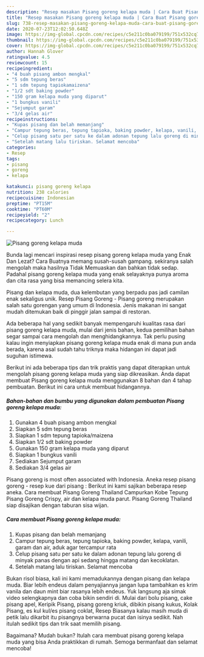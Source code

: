 ```yaml
---
description: "Resep masakan Pisang goreng kelapa muda | Cara Buat Pisang goreng kelapa muda Yang Lezat"
title: "Resep masakan Pisang goreng kelapa muda | Cara Buat Pisang goreng kelapa muda Yang Lezat"
slug: 738-resep-masakan-pisang-goreng-kelapa-muda-cara-buat-pisang-goreng-kelapa-muda-yang-lezat
date: 2020-07-23T12:02:50.648Z
image: https://img-global.cpcdn.com/recipes/c5e211c0ba079199/751x532cq70/pisang-goreng-kelapa-muda-foto-resep-utama.jpg
thumbnail: https://img-global.cpcdn.com/recipes/c5e211c0ba079199/751x532cq70/pisang-goreng-kelapa-muda-foto-resep-utama.jpg
cover: https://img-global.cpcdn.com/recipes/c5e211c0ba079199/751x532cq70/pisang-goreng-kelapa-muda-foto-resep-utama.jpg
author: Hannah Glover
ratingvalue: 4.5
reviewcount: 15
recipeingredient:
- "4 buah pisang ambon mengkal"
- "5 sdm tepung beras"
- "1 sdm tepung tapiokamaizena"
- "1/2 sdt baking powder"
- "150 gram kelapa muda yang diparut"
- "1 bungkus vanili"
- "Sejumput garam"
- "3/4 gelas air"
recipeinstructions:
- "Kupas pisang dan belah memanjang"
- "Campur tepung beras, tepung tapioka, baking powder, kelapa, vanili, garam dan air, aduk agar tercampur rata"
- "Celup pisang satu per satu ke dalam adonan tepung lalu goreng di minyak panas dengan api sedang hingga matang dan kecoklatan."
- "Setelah matang lalu tiriskan. Selamat mencoba"
categories:
- Resep
tags:
- pisang
- goreng
- kelapa

katakunci: pisang goreng kelapa 
nutrition: 238 calories
recipecuisine: Indonesian
preptime: "PT15M"
cooktime: "PT60M"
recipeyield: "2"
recipecategory: Lunch

---
```



![Pisang goreng kelapa muda](https://img-global.cpcdn.com/recipes/c5e211c0ba079199/751x532cq70/pisang-goreng-kelapa-muda-foto-resep-utama.jpg)

Bunda lagi mencari inspirasi resep pisang goreng kelapa muda yang Enak Dan Lezat? Cara Buatnya memang susah-susah gampang. sekiranya salah mengolah maka hasilnya Tidak Memuaskan dan bahkan tidak sedap. Padahal pisang goreng kelapa muda yang enak selayaknya punya aroma dan cita rasa yang bisa memancing selera kita.

Pisang dan kelapa muda, dua kelembutan yang berpadu pas jadi camilan enak sekaligus unik. Resep Pisang Goreng - Pisang goreng merupakan salah satu gorengan yang umum di Indonesia. Jenis makanan ini sangat mudah ditemukan baik di pinggir jalan sampai di restoran.

Ada beberapa hal yang sedikit banyak mempengaruhi kualitas rasa dari pisang goreng kelapa muda, mulai dari jenis bahan, kedua pemilihan bahan segar sampai cara mengolah dan menghidangkannya. Tak perlu pusing kalau ingin menyiapkan pisang goreng kelapa muda enak di mana pun anda berada, karena asal sudah tahu triknya maka hidangan ini dapat jadi suguhan istimewa.


Berikut ini ada beberapa tips dan trik praktis yang dapat diterapkan untuk mengolah pisang goreng kelapa muda yang siap dikreasikan. Anda dapat membuat Pisang goreng kelapa muda menggunakan 8 bahan dan 4 tahap pembuatan. Berikut ini cara untuk membuat hidangannya.

<!--inarticleads1-->

##### Bahan-bahan dan bumbu yang digunakan dalam pembuatan Pisang goreng kelapa muda:

1. Gunakan 4 buah pisang ambon mengkal
1. Siapkan 5 sdm tepung beras
1. Siapkan 1 sdm tepung tapioka/maizena
1. Siapkan 1/2 sdt baking powder
1. Gunakan 150 gram kelapa muda yang diparut
1. Siapkan 1 bungkus vanili
1. Sediakan Sejumput garam
1. Sediakan 3/4 gelas air


Pisang goreng is most often associated with Indonesia. Aneka resep pisang goreng - resep kue dari pisang : Berikut ini kami sajikan beberapa resep aneka. Cara membuat Pisang Goreng Thailand Campurkan Kobe Tepung Pisang Goreng Crispy, air dan kelapa muda parut. Pisang Goreng Thailand siap disajikan dengan taburan sisa wijan. 

<!--inarticleads2-->

##### Cara membuat Pisang goreng kelapa muda:

1. Kupas pisang dan belah memanjang
1. Campur tepung beras, tepung tapioka, baking powder, kelapa, vanili, garam dan air, aduk agar tercampur rata
1. Celup pisang satu per satu ke dalam adonan tepung lalu goreng di minyak panas dengan api sedang hingga matang dan kecoklatan.
1. Setelah matang lalu tiriskan. Selamat mencoba


Bukan risol biasa, kali ini kami memadukannya dengan pisang dan kelapa muda. Biar lebih endeus dalam penyajiannya jangan lupa tambahkan es krim vanila dan daun mint biar rasanya lebih endeus. Yuk langsung aja simak video selengkapnya dan coba bikin sendiri di. Mulai dari bolu pisang, cake pisang apel, Keripik Pisang, pisang goreng kriuk, dibikin pisang kukus, Kolak Pisang, es kul kul/es pisang coklat, Resep Biasanya kalau masih muda di petik lalu dikarbit itu pisangnya berwarna pucat dan isinya sedikit. Nah itulah sedikit tips dan trik saat memilih pisang. 

Bagaimana? Mudah bukan? Itulah cara membuat pisang goreng kelapa muda yang bisa Anda praktikkan di rumah. Semoga bermanfaat dan selamat mencoba!
